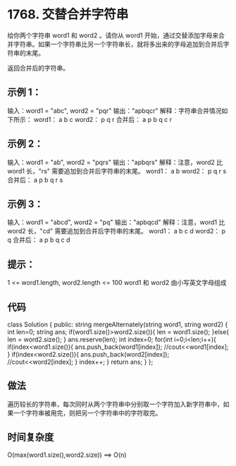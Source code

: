 # 1768. 交替合并字符串

给你两个字符串 word1 和 word2 。请你从 word1 开始，通过交替添加字母来合并字符串。如果一个字符串比另一个字符串长，就将多出来的字母追加到合并后字符串的末尾。

返回合并后的字符串。

## 示例 1：

输入：word1 = "abc", word2 = "pqr"
输出："apbqcr"
解释：字符串合并情况如下所示：
word1：  a   b   c
word2：    p   q   r
合并后：  a p b q c r

## 示例 2：

输入：word1 = "ab", word2 = "pqrs"
输出："apbqrs"
解释：注意，word2 比 word1 长，"rs" 需要追加到合并后字符串的末尾。
word1：  a   b 
word2：    p   q   r   s
合并后：  a p b q   r   s

## 示例 3：

输入：word1 = "abcd", word2 = "pq"
输出："apbqcd"
解释：注意，word1 比 word2 长，"cd" 需要追加到合并后字符串的末尾。
word1：  a   b   c   d
word2：    p   q 
合并后：  a p b q c   d
 

## 提示：

1 <= word1.length, word2.length <= 100
word1 和 word2 由小写英文字母组成


## 代码
class Solution {
public:
    string mergeAlternately(string word1, string word2) {
        int len=0;
        string ans;
        if(word1.size()>word2.size()){
            len = word1.size();
        }else{
            len = word2.size();
        }
        ans.reserve(len);
        int index=0;
        for(int i=0;i<len;i++){
            if(index<word1.size()){
                ans.push_back(word1[index]);
                //cout<<word1[index];
            }
            if(index<word2.size()){
                ans.push_back(word2[index]);
                //cout<<word2[index];
            }
            index++;
        }
        return ans;
    }
};

## 做法
遍历较长的字符串，每次同时从两个字符串中分别取一个字符加入新字符串中，如果一个字符串被用完，则把另一个字符串中的字符取完。

## 时间复杂度
O(max(word1.size(),word2.size)) ==> O(n)
 

